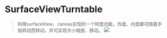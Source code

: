 # SurfaceViewTurntable

>利用surfaceView、canvas实现的一个转盘功能，外盘、内盘都可随着手指转动而转动，并可实现大小缩放、移动。
![](https://raw.githubusercontent.com/yongli991581716/SurfaceViewTurntable/master/pic/1.gif)

